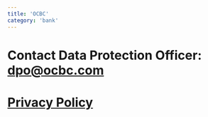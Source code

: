 ```yaml
---
title: 'OCBC'
category: 'bank'
---
```


# Contact Data Protection Officer: dpo@ocbc.com

# [Privacy Policy](https://www.ocbc.com/personal-banking/policies)